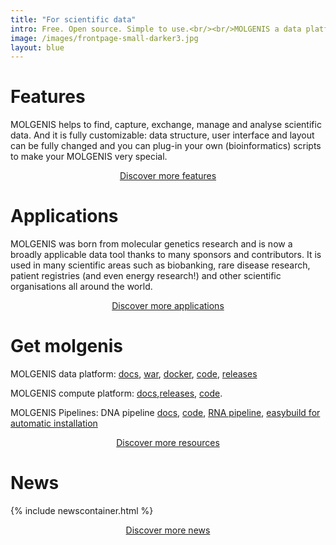 ```yaml
---
title: "For scientific data"
intro: Free. Open source. Simple to use.<br/><br/>MOLGENIS a data platform to accelerate your scientific collaborations. <br/><br/>And for bioinformaticians who want to make researchers happy.<br/><br/><br/><br/><br/>
image: /images/frontpage-small-darker3.jpg
layout: blue
---
```


# Features

MOLGENIS helps to find, capture, exchange, manage and analyse scientific data. And it is fully customizable: data structure, user interface and layout can be fully changed and you can plug-in your own (bioinformatics) scripts to make your MOLGENIS very special.

<div style="text-align: center">
<a href="features" class="bluebutton">Discover more features</a>
</div>

# Applications

MOLGENIS was born from molecular genetics research and is now a broadly applicable data tool thanks to many sponsors and contributors. It is used in many scientific areas such as biobanking, rare disease research, patient registries (and even energy research!) and other scientific organisations all around the world.

<div style="text-align: center">
<a href="features" class="bluebutton">Discover more applications</a>
</div>

# Get molgenis

MOLGENIS data platform: [docs](https://molgenis.gitbooks.io/molgenis/content/), [war](https://molgenis.gitbooks.io/molgenis/content/quickstart/guide-tomcat.html), [docker](https://github.com/molgenis/docker), [code](https://github.com/molgenis/molgenis), [releases](https://github.com/molgenis/molgenis/releases)

MOLGENIS compute platform: [docs](https://rawgit.com/molgenis/molgenis-compute/master/molgenis-compute-core/README.html),[releases](https://github.com/molgenis/molgenis-compute/releases), [code](https://github.com/molgenis/molgenis-compute).

MOLGENIS Pipelines: DNA pipeline [docs](https://molgenis.gitbooks.io/ngs_dna/), [code](https://github.com/molgenis/NGS_DNA), [RNA pipeline](https://github.com/molgenis/NGS_RNA), [easybuild for automatic installation](https://github.com/molgenis/easybuild-easyconfigs)

<div style="text-align: center">
<a href="get" class="bluebutton">Discover more resources</a>
</div>

# News
{% include newscontainer.html %}

<div style="text-align: center">
<a href="learn" class="bluebutton">Discover more news</a>
</div>
